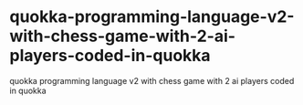 # quokka-programming-language-v2-with-chess-game-with-2-ai-players-coded-in-quokka
quokka programming language v2 with chess game with 2 ai players coded in quokka
